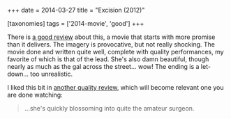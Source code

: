 +++
date = 2014-03-27
title = "Excision (2012)"

[taxonomies]
tags = ['2014-movie', 'good']
+++

There is [a good review] about this, a movie that starts with more
promise than it delivers. The imagery is provocative, but not really
shocking. The movie done and written quite well, complete with quality
performances, my favorite of which is that of the lead. She\'s also damn
beautiful, though nearly as much as the gal across the street\... wow!
The ending is a let-down\... too unrealistic.

I liked this bit in [another quality review], which will become relevant
one you are done watching:

> \...she\'s quickly blossoming into quite the amateur surgeon.

  [a good review]: http://skymovies.sky.com/excision/revie
  [another quality review]: http://www.fearnet.com/news/review/sundance-2012-excision-review
